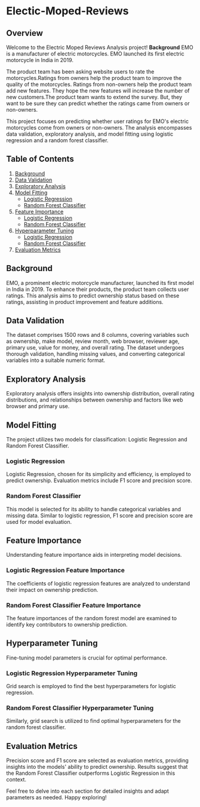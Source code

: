 # Electic-Moped-Reviews
## Overview

Welcome to the Electric Moped Reviews Analysis project! 
**Background**
EMO is a manufacturer of electric motorcycles.
EMO launched its first electric motorcycle in India in 2019.

The product team has been asking website users to rate the motorcycles.Ratings from owners help the product team to improve the quality of the motorcycles.
Ratings from non-owners help the product team add new features. They hope the new features will increase the number of new customers.The product team wants to extend the survey. But, they want to be sure they can predict whether the ratings came from owners or non-owners.

This project focuses on predicting whether user ratings for EMO's electric motorcycles come from owners or non-owners. The analysis encompasses data validation, exploratory analysis, and model fitting using logistic regression and a random forest classifier.

## Table of Contents

1. [Background](#background)
2. [Data Validation](#data-validation)
3. [Exploratory Analysis](#exploratory-analysis)
4. [Model Fitting](#model-fitting)
   - [Logistic Regression](#logistic-regression)
   - [Random Forest Classifier](#random-forest-classifier)
5. [Feature Importance](#feature-importance)
   - [Logistic Regression](#logistic-regression-feature-importance)
   - [Random Forest Classifier](#random-forest-classifier-feature-importance)
6. [Hyperparameter Tuning](#hyperparameter-tuning)
   - [Logistic Regression](#logistic-regression-hyperparameter-tuning)
   - [Random Forest Classifier](#random-forest-classifier-hyperparameter-tuning)
7. [Evaluation Metrics](#evaluation-metrics)

## Background

EMO, a prominent electric motorcycle manufacturer, launched its first model in India in 2019. To enhance their products, the product team collects user ratings. This analysis aims to predict ownership status based on these ratings, assisting in product improvement and feature additions.

## Data Validation

The dataset comprises 1500 rows and 8 columns, covering variables such as ownership, make model, review month, web browser, reviewer age, primary use, value for money, and overall rating. The dataset undergoes thorough validation, handling missing values, and converting categorical variables into a suitable numeric format.

## Exploratory Analysis

Exploratory analysis offers insights into ownership distribution, overall rating distributions, and relationships between ownership and factors like web browser and primary use.

## Model Fitting

The project utilizes two models for classification: Logistic Regression and Random Forest Classifier.

### Logistic Regression

Logistic Regression, chosen for its simplicity and efficiency, is employed to predict ownership. Evaluation metrics include F1 score and precision score.

### Random Forest Classifier

This model is selected for its ability to handle categorical variables and missing data. Similar to logistic regression, F1 score and precision score are used for model evaluation.

## Feature Importance

Understanding feature importance aids in interpreting model decisions.

### Logistic Regression Feature Importance

The coefficients of logistic regression features are analyzed to understand their impact on ownership prediction.

### Random Forest Classifier Feature Importance

The feature importances of the random forest model are examined to identify key contributors to ownership prediction.

## Hyperparameter Tuning

Fine-tuning model parameters is crucial for optimal performance.

### Logistic Regression Hyperparameter Tuning

Grid search is employed to find the best hyperparameters for logistic regression.

### Random Forest Classifier Hyperparameter Tuning

Similarly, grid search is utilized to find optimal hyperparameters for the random forest classifier.

## Evaluation Metrics

Precision score and F1 score are selected as evaluation metrics, providing insights into the models' ability to predict ownership. Results suggest that the Random Forest Classifier outperforms Logistic Regression in this context.

Feel free to delve into each section for detailed insights and adapt parameters as needed. Happy exploring!
